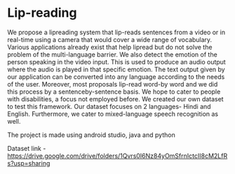 # Lip-reading

We propose a lipreading system that lip-reads sentences from a video or in real-time using a camera that would cover a wide range of
vocabulary. Various applications already exist that help lipread but do not solve the problem of the multi-language barrier.
We also detect the emotion of the person speaking in the video input. This is used to produce an audio output where
the audio is played in that specific emotion. The text output given by our application can be converted into any language
according to the needs of the user. Moreover, most proposals lip-read word-by word and we did this process by a sentenceby-sentence basis. We hope to cater to people with disabilities, a focus not employed before. We created our own dataset to test this framework. Our dataset focuses on 2 languages- Hindi
and English. Furthermore, we cater to mixed-language speech recognition as well.

The project is made using android studio, java and python


Dataset link - https://drive.google.com/drive/folders/1Qvrs0I6Nz84yOmSfrnIctcII8cM2LfRs?usp=sharing

